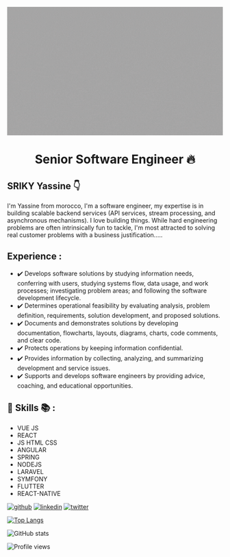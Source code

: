 <p align="center"> 
    <img src="https://github.com/Sriky-Yassine/Sriky-Yassine/blob/main/IT%20Dev.gif" align="center" height="300"></img>
</p>
<h1 align="center"> Senior Software Engineer 🔥 </h1> 

## SRIKY Yassine  :point_down:
I'm Yassine from morocco, I'm a software engineer,  my expertise is in building scalable backend services (API services, stream processing, and asynchronous mechanisms).
I love building things. While hard engineering problems are often intrinsically fun to tackle, I'm most attracted to solving real customer problems with a business justification.....

## Experience :

* :heavy_check_mark: Develops software solutions by studying information needs, conferring with users, studying systems flow, data usage, and work processes; investigating problem areas; and following the software development lifecycle.
* :heavy_check_mark: Determines operational feasibility by evaluating analysis, problem definition, requirements, solution development, and proposed solutions.
* :heavy_check_mark: Documents and demonstrates solutions by developing documentation, flowcharts, layouts, diagrams, charts, code comments, and clear code.
* :heavy_check_mark: Protects operations by keeping information confidential.
* :heavy_check_mark: Provides information by collecting, analyzing, and summarizing development and service issues.
* :heavy_check_mark: Supports and develops software engineers by providing advice, coaching, and educational opportunities.

## 🔭 Skills 📚 :
* VUE JS 
* REACT 
* JS HTML CSS
* ANGULAR
* SPRING
* NODEJS
* LARAVEL
* SYMFONY
* FLUTTER
* REACT-NATIVE


[<img src='https://cdn.jsdelivr.net/npm/simple-icons@3.0.1/icons/github.svg' alt='github' height='40'>](https://github.com/Sriky-Yassine)  [<img src='https://cdn.jsdelivr.net/npm/simple-icons@3.0.1/icons/linkedin.svg' alt='linkedin' height='40'>](https://www.linkedin.com/in/yassine-sriky-672274163/)  [<img src='https://cdn.jsdelivr.net/npm/simple-icons@3.0.1/icons/twitter.svg' alt='twitter' height='40'>](https://twitter.com/sriky_yassine)  

[![Top Langs](https://github-readme-stats.vercel.app/api/top-langs/?username=Sriky-Yassine)](https://github.com/anuraghazra/github-readme-stats)

![GitHub stats](https://github-readme-stats.vercel.app/api?username=Sriky-Yassine&show_icons=true&count_private=true)  

![Profile views](https://gpvc.arturio.dev/Sriky-Yassine)  
